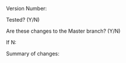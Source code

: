 Version Number: 

Tested? (Y/N)

Are these changes to the Master branch? (Y/N) 

If N:

Summary of changes:
